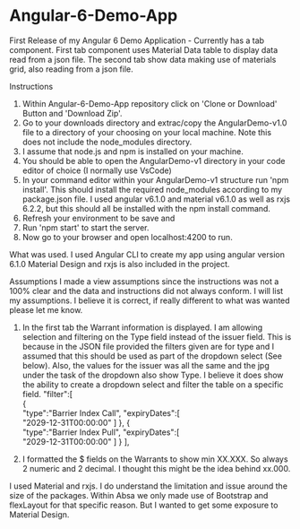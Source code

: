 # Angular-6-Demo-App
First Release of my Angular 6 Demo Application - Currently has a tab component. First tab component uses Material Data table to 
display data read from a json file. The second tab show data making use of materials grid, also reading from a json file.

Instructions
1. Within Angular-6-Demo-App repository click on 'Clone or Download' Button and 'Download Zip'.
2. Go to your downloads directory and extrac/copy the AngularDemo-v1.0 file to a directory of your choosing on your local machine.
   Note this does not include the node_modules directory.
3. I assume that node.js and npm is installed on your machine.
4. You should be able to open the AngularDemo-v1 directory in your code editor of choice (I normally use VsCode)
5. In your command editor within your AngularDemo-v1 structure run 'npm install'. 
   This should install the required node_modules according to my package.json file. 
   I used angular v6.1.0 and material v6.1.0 as well as rxjs 6.2.2, but this should all be installed with the npm install command.
6. Refresh your environment to be save and
6. Run 'npm start' to start the server.
7. Now go to your browser and open localhost:4200 to run.

What was used.
I used Angular CLI to create my app using angular version 6.1.0
Material Design
and rxjs is also included in the project.

Assumptions
I made a view assumptions since the instructions was not a 100% clear and the data and instructions did not always conform. I will list my
assumptions. I believe it is correct, if really different to what was wanted please let me know.
1. In the first tab the Warrant information is displayed. I am allowing selection and filtering on the Type field instead of the issuer field. This is because in the JSON file provided the filters given are for type and I assumed that this should be used as part of the dropdown select (See below). Also, the values for the issuer was all the same and the jpg under the task of the dropdown also show Type. I believe it does show the ability to create a dropdown select and filter the table on a specific field. 
 "filter":[  
     {  
        "type":"Barrier Index Call",
        "expiryDates":[  
           "2029-12-31T00:00:00"
        ]
     },
     {  
        "type":"Barrier Index Pull",
        "expiryDates":[  
           "2029-12-31T00:00:00"
        ]
     }
  ],

2. I formatted the $ fields on the Warrants to show min XX.XXX. So always 2 numeric and 2 decimal. 
I thought this might be the idea behind xx.000.

I used Material and rxjs. I do understand the limitation and issue around the size of the packages. Within Absa we only made use of 
Bootstrap and flexLayout for that specific reason. But I wanted to get some exposure to Material Design.
